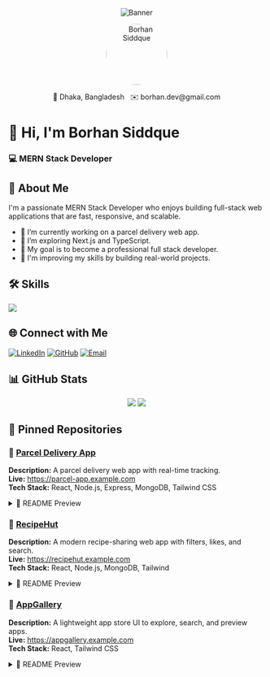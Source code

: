 
<!-- Banner -->
<p align="center">
  <img src="[https://your-banner-image-link.com/banner.png](https://github.com/borhansiddque/borhansiddque/blob/main/github_cover_image.png)" alt="Banner" />
</p>

<!-- Profile Picture & Contact -->
<p align="center">
  <img src="https://your-profile-picture-link.com/profile.jpg" width="120" style="border-radius: 50%;" alt="Borhan Siddque"/>
</p>

<p align="center">
  📍 Dhaka, Bangladesh &nbsp;&nbsp;✉️ borhan.dev@gmail.com
</p>

# 👋 Hi, I'm Borhan Siddque
### 💻 MERN Stack Developer

## 🚀 About Me
I'm a passionate MERN Stack Developer who enjoys building full-stack web applications that are fast, responsive, and scalable.

- 🔭 I’m currently working on a parcel delivery web app.
- 🌱 I’m exploring Next.js and TypeScript.
- 🎯 My goal is to become a professional full stack developer.
- 🧠 I'm improving my skills by building real-world projects.

## 🛠 Skills

<p align="left">
  <img src="https://skillicons.dev/icons?i=html,css,javascript,react,nodejs,express,mongodb,tailwind,git,github,vscode" />
</p>

## 🌐 Connect with Me

[![LinkedIn](https://img.shields.io/badge/LinkedIn-0077B5?style=for-the-badge&logo=linkedin&logoColor=white)](https://linkedin.com/in/yourprofile)
[![GitHub](https://img.shields.io/badge/GitHub-181717?style=for-the-badge&logo=github&logoColor=white)](https://github.com/borhan-siddque)
[![Email](https://img.shields.io/badge/Email-D14836?style=for-the-badge&logo=gmail&logoColor=white)](mailto:borhan.dev@gmail.com)

## 📊 GitHub Stats

<p align="center">
  <img src="https://github-readme-stats.vercel.app/api?username=borhan-siddque&show_icons=true&theme=tokyonight" />
  <img src="https://github-readme-stats.vercel.app/api/top-langs/?username=borhan-siddque&layout=compact&theme=tokyonight" />
</p>

## 📌 Pinned Repositories

### 🔷 [Parcel Delivery App](https://github.com/borhan-siddque/parcel-delivery-app)
**Description:** A parcel delivery web app with real-time tracking.  
**Live:** https://parcel-app.example.com  
**Tech Stack:** React, Node.js, Express, MongoDB, Tailwind CSS

<details>
  <summary>📄 README Preview</summary>

  ### Parcel Delivery App

  A full-featured parcel delivery platform with branch tracking and delivery status updates.

  **Main Technologies:** React, Node.js, Express.js, MongoDB  
  **Main Features:**  
  - User authentication & authorization  
  - Real-time delivery tracking  
  - Branch-wise coverage and dashboard  

  **Dependencies:** React Router, Axios, Mongoose, JWT, Tailwind CSS  

  **How to Run Locally:**  
  ```bash
  git clone https://github.com/borhan-siddque/parcel-delivery-app.git
  cd parcel-delivery-app
  npm install
  npm run dev
  ```

  **Live Site:** https://parcel-app.example.com

</details>

### 🔷 [RecipeHut](https://github.com/borhan-siddque/recipehut)
**Description:** A modern recipe-sharing web app with filters, likes, and search.  
**Live:** https://recipehut.example.com  
**Tech Stack:** React, Node.js, MongoDB, Tailwind

<details>
  <summary>📄 README Preview</summary>

  ### RecipeHut

  A modern UI recipe-sharing application for food enthusiasts.

  **Main Features:** User profiles, like/save recipes, category filters.  
  **Tech Used:** React, Node.js, Express, MongoDB, Tailwind CSS  
  **Dependencies:** React Router, Mongoose, JWT, DaisyUI  

  **How to Run Locally:**  
  ```bash
  git clone https://github.com/borhan-siddque/recipehut.git
  cd recipehut
  npm install
  npm run dev
  ```

  **Live Site:** https://recipehut.example.com

</details>

### 🔷 [AppGallery](https://github.com/borhan-siddque/appgallery)
**Description:** A lightweight app store UI to explore, search, and preview apps.  
**Live:** https://appgallery.example.com  
**Tech Stack:** React, Tailwind CSS

<details>
  <summary>📄 README Preview</summary>

  ### AppGallery

  A minimal app store platform for showcasing web apps.

  **Main Features:** Browse apps, search by tags, preview modal.  
  **Tech Used:** React, Tailwind CSS  
  **Dependencies:** React Router, DaisyUI  

  **How to Run Locally:**  
  ```bash
  git clone https://github.com/borhan-siddque/appgallery.git
  cd appgallery
  npm install
  npm start
  ```

  **Live Site:** https://appgallery.example.com

</details>
